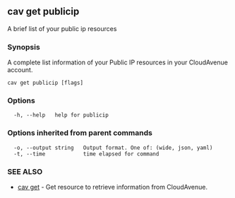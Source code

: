 ## cav get publicip

A brief list of your public ip resources

### Synopsis

A complete list information of your Public IP resources in your CloudAvenue account.

```
cav get publicip [flags]
```

### Options

```
  -h, --help   help for publicip
```

### Options inherited from parent commands

```
  -o, --output string   Output format. One of: (wide, json, yaml)
  -t, --time            time elapsed for command
```

### SEE ALSO

* [cav get](cav_get.md)	 - Get resource to retrieve information from CloudAvenue.

